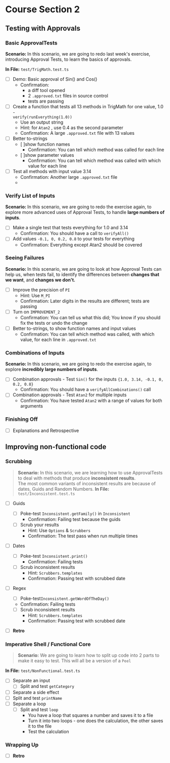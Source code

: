 # Course Section 2

## Testing with Approvals

### Basic ApprovalTests

**Scenario:** In this scenario, we are going to redo last week's exercise, introducing Approval Tests, to learn the basics of approvals.

**In File:** `test/TrigMath.test.ts`

* [ ] Demo: Basic approval of Sin() and Cos()
    * Confirmation:
        * a diff tool opened
        * 2 `.approved.txt` files in source control
        * tests are passing
* [ ] Create a function that tests all 13 methods in TrigMath for one value, 1.0 -    
  `verify(runEverything(1.0))`
    * Use an output string
    * Hint: for `Atan2` , use 0.4 as the second parameter
    * Confirmation: A large `.approved.txt` file with 13 values
* [ ] Better to-strings
    * [ ]show function names
      * Confirmation: You can tell which method was called for each line
    * [ ]show parameter values
      * Confirmation: You can tell which method was called  with which value for each line 
* [ ] Test all methods with input value 3.14
    * Confirmation: Another large `.approved.txt` file
    * 
### Verify List of Inputs

**Scenario:** In this scenario, we are going to redo the exercise again, to explore more advanced uses of Approval Tests, to handle **large numbers of inputs**.

* [ ] Make a single test that tests everything for 1.0 and 3.14
    * Confirmation: You should have a call to  `verifyAll()`
* [ ] Add values `-0.1, 0, 0.2, 0.8` to your tests for everything
    * Confirmation: Everything except Atan2 should be covered

### Seeing Failures

**Scenario:** In this scenario, we are going to look at how Approval Tests can help us, when tests fail, to identify the differences between **changes that we want**, and **changes we don't.**

* [ ] Improve the precision of `PI`
    * Hint: Use `M_PI`
    * Confirmation: Later digits in the results are different; tests are passing
* [ ] Turn on `IMPROVEMENT_2`
    * Confirmation: You can tell us what this did; You know if you should fix the tests or undo the change
* [ ] Better to-strings, to show function names and input values
    * Confirmation: You can tell which method was called, with which value, for each line in `.approved.txt`

### Combinations of Inputs

**Scenario:** In this scenario, we are going to redo the exercise again, to explore **incredibly large numbers of inputs**.

* [ ] Combination approvals - Test `Sin()` for the inputs `{1.0, 3.14, -0.1, 0, 0.2, 0.8}`
    * Confirmation: You should have a `verifyAllCombinations()` call
* [ ] Combination approvals - Test `Atan2` for multiple inputs
    * Confirmation: You have tested `Atan2` with a range of values for both arguments

### Finishing Off
* [ ] Explanations and Retrospective


## Improving non-functional code

### Scrubbing

> **Scenario:** In this scenario, we are learning how to use ApprovalTests to deal with methods that produce **inconsistent results**.   
> The most common variants of inconsistent results are because of dates, Guids and Random Numbers. 
**In File:** `test/Inconsistent.test.ts`
* [ ] Guids
  * [ ] Poke-test `Inconsistent.getFamily()` in `Inconsistent`
    * Confirmation: Failing test because the guids
  * [ ] Scrub your results
    * Hint: Use `Options` & `Scrubbers`
    * Confirmation: The test pass when run multiple times
* [ ] Dates
  * [ ] Poke-test `Inconsistent.print()` 
    * Confirmation: Failing tests
  * [ ] Scrub inconsistent results
    * Hint: `Scrubbers.templates` 
    * Confirmation: Passing test with scrubbed date
*  [ ] Regex
    * [ ] Poke-test`Inconsistent.getWordOfTheDay()` 
    * Confirmation: Failing tests
  * [ ] Scrub inconsistent results
      * Hint: `Scrubbers.templates`
      * Confirmation: Passing test with scrubbed date
* [ ] **Retro**


### Imperative Shell / Functional Core 

> **Scenario:** We are going to learn how to split up code into 2 parts to make it easy to test. This will all be a version of a `Peel`

**In File:** `test/NonFunctional.test.ts`

* [ ] Separate an input
  * [ ] Split and test `getCategory`
* [ ] Separate a side effect
* [ ] Split and test `printName`
* [ ] Separate a loop
  * [ ] Split and test `loop`
      * You have a loop that squares a number and saves it to a file
      * Turn it into two loops - one does the calculation, the other saves it to the file
      * Test the calculation

### Wrapping Up
* [ ] **Retro**


